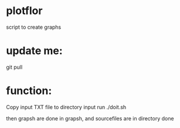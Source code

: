 # plotflor
script to create graphs 

update me:
==========

git pull

function:
=========
Copy input TXT file to directory input
  run ./doit.sh

then grapsh are done in grapsh, and sourcefiles are in directory done
